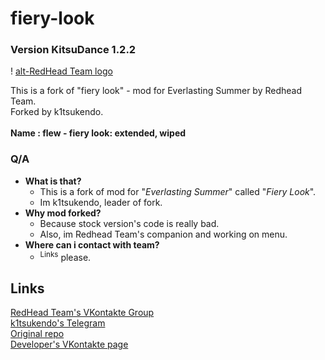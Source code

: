 # fiery-look
### Version KitsuDance 1.2.2

! [alt-RedHead Team logo](ava_ov.png "Redhead team")

This is a fork of "fiery look" - mod for Everlasting Summer by Redhead Team.  <br/>
Forked by k1tsukendo.  <br/>
<br/>
**Name : flew - fiery look: extended, wiped**  <br/>

### Q/A
* **What is that?**
	* This is a fork of mod for "*Everlasting Summer*" called "*Fiery Look*".
	* Im k1tsukendo, leader of fork.
* **Why mod forked?**
	* Because stock version's code is really bad.
	* Also, im Redhead Team's companion and working on menu.
* **Where can i contact with team?**
	* <sup>Links</sup> please.

## Links
[RedHead Team's VKontakte Group](https://vk.com/redhead_team "Огненный Взгляд || RedHead Team")  <br/>
[k1tsukendo's Telegram](https://t.me/k1tsukendo "k1tsukendo`s Telegram")  <br/>
[Original repo](https://github.com/Mikan-DS/LookWithFire_Mod "Mikan-DS/LookWithFire_Mod")  <br/>
[Developer's VKontakte page](https://vk.com/mikansei_no_zumen "Mikan Jr")  <br/>
